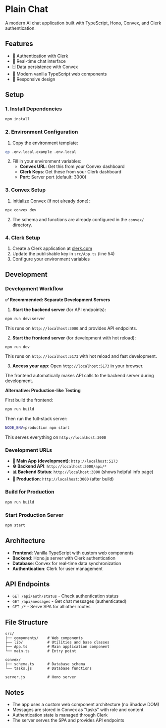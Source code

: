 # Plain Chat

A modern AI chat application built with TypeScript, Hono, Convex, and Clerk authentication.

## Features

- 🔐 Authentication with Clerk
- 💬 Real-time chat interface
- 🗄️ Data persistence with Convex
- 🎨 Modern vanilla TypeScript web components
- 📱 Responsive design

## Setup

### 1. Install Dependencies

```bash
npm install
```

### 2. Environment Configuration

1. Copy the environment template:

```bash
cp .env.local.example .env.local
```

2. Fill in your environment variables:
   - **Convex URL**: Get this from your Convex dashboard
   - **Clerk Keys**: Get these from your Clerk dashboard
   - **Port**: Server port (default: 3000)

### 3. Convex Setup

1. Initialize Convex (if not already done):

```bash
npx convex dev
```

2. The schema and functions are already configured in the `convex/` directory.

### 4. Clerk Setup

1. Create a Clerk application at [clerk.com](https://clerk.com)
2. Update the publishable key in `src/App.ts` (line 54)
3. Configure your environment variables

## Development

### Development Workflow

**✅ Recommended: Separate Development Servers**

1. **Start the backend server** (for API endpoints):

```bash
npm run dev:server
```

This runs on `http://localhost:3000` and provides API endpoints.

2. **Start the frontend server** (for development with hot reload):

```bash
npm run dev
```

This runs on `http://localhost:5173` with hot reload and fast development.

3. **Access your app**: Open `http://localhost:5173` in your browser.

The frontend automatically makes API calls to the backend server during development.

**Alternative: Production-like Testing**

First build the frontend:

```bash
npm run build
```

Then run the full-stack server:

```bash
NODE_ENV=production npm start
```

This serves everything on `http://localhost:3000`

### Development URLs

- **🎯 Main App (development)**: `http://localhost:5173`
- **⚙️ Backend API**: `http://localhost:3000/api/*`
- **📊 Backend Status**: `http://localhost:3000` (shows helpful info page)
- **🚀 Production**: `http://localhost:3000` (after build)

### Build for Production

```bash
npm run build
```

### Start Production Server

```bash
npm start
```

## Architecture

- **Frontend**: Vanilla TypeScript with custom web components
- **Backend**: Hono.js server with Clerk authentication
- **Database**: Convex for real-time data synchronization
- **Authentication**: Clerk for user management

## API Endpoints

- `GET /api/auth/status` - Check authentication status
- `GET /api/messages` - Get chat messages (authenticated)
- `GET /*` - Serve SPA for all other routes

## File Structure

```
src/
├── components/    # Web components
├── lib/           # Utilities and base classes
├── App.ts         # Main application component
└── main.ts        # Entry point

convex/
├── schema.ts      # Database schema
└── tasks.js       # Database functions

server.js          # Hono server
```

## Notes

- The app uses a custom web component architecture (no Shadow DOM)
- Messages are stored in Convex as "tasks" with role and content
- Authentication state is managed through Clerk
- The server serves the SPA and provides API endpoints
